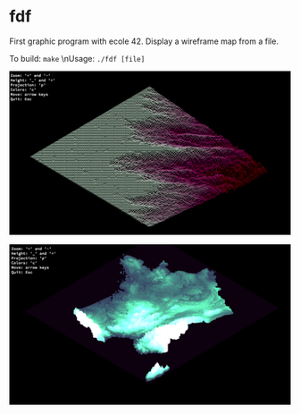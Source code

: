 # fdf
First graphic program with ecole 42. Display a wireframe map from a file.

To build: ```make```
\nUsage: ```./fdf [file]```

![alt text](https://github.com/Saxon116/fdf/blob/master/fdf%20screenshot.png)

![alt text](https://github.com/Saxon116/fdf/blob/master/france_screenshot_fdf.png)
